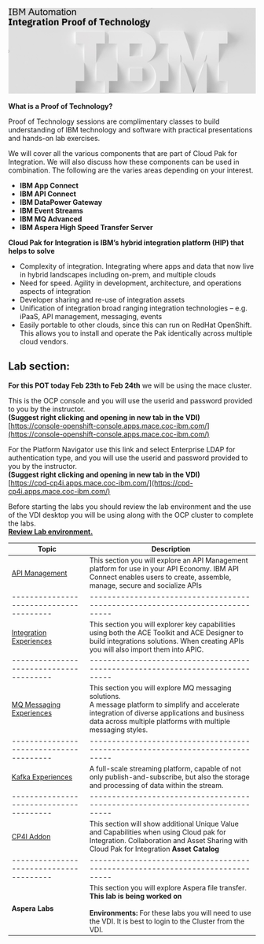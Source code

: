 [//]:![](images\image1a.png)

![](images\2022-06-10_21-53-04.jpg)

**What is a Proof of Technology?**

Proof of Technology sessions are complimentary classes to build
understanding of IBM technology and software with practical
presentations and hands-on lab exercises. 

We will cover all the various components that are part of Cloud Pak for Integration. We will also discuss how these components can be used in combination. The following are the varies areas depending on your interest.

*  **IBM App Connect**
*  **IBM API Connect**
*  **IBM DataPower Gateway**
*  **IBM Event Streams**
*  **IBM MQ Advanced**
*  **IBM Aspera High Speed Transfer Server**


**Cloud Pak for Integration is IBM’s hybrid integration platform (HIP) that helps to solve**
- Complexity of integration. Integrating where apps and data that now live in hybrid landscapes including on-prem, and multiple clouds
- Need for speed. Agility in development, architecture, and operations aspects of integration
- Developer sharing and re-use of integration assets
- Unification of integration broad ranging integration technologies – e.g. iPaaS, API management, messaging, events
- Easily portable to other clouds, since this can run on RedHat OpenShift. This allows you to install and operate the Pak identically across multiple cloud vendors.  

## Lab section:
**For this POT today Feb 23th to Feb 24th** we will be using the mace cluster. 

This is the OCP console and you will use the userid and password provided to you by the instructor. <br>**(Suggest right clicking and opening in new tab in the VDI)**<br>
[https://console-openshift-console.apps.mace.coc-ibm.com/](https://console-openshift-console.apps.mace.coc-ibm.com/)

For the Platform Navigator use this link and select Enterprise LDAP for authentication type, and you will use the userid and password provided to you by the instructor. <br>**(Suggest right clicking and opening in new tab in the VDI)**<br>
[https://cpd-cp4i.apps.mace.coc-ibm.com/](https://cpd-cp4i.apps.mace.coc-ibm.com/)

Before starting the labs you should review the lab environment and the use of the VDI desktop you will be using along with the OCP cluster to complete the labs.<br>
**[Review Lab environment.](Setup/VDI-overview/index.md)**


|  Topic                                | Description                                                                
|---------------------------------------|-----------------------------------------------------------------------------|
| [API Management](APIC-labs/ReadMe.md)          | This section you will explore an API Management platform for use in your API Economy. IBM API Connect enables users to create, assemble, manage, secure and socialize APIs  
|---------------------------------------|-----------------------------------------------------------------------------|   
| [Integration Experiences](Integration/index.md)         | This section you will explorer key capabilities using both the ACE Toolkit and ACE Designer to build integrations solutions.  When creating APIs you will also import them into APIC.
|---------------------------------------|-----------------------------------------------------------------------------|     
| [MQ Messaging Experiences](MQ/index.md)          | This section you will explore MQ messaging solutions. <BR> A message platform to simplify and accelerate integration of diverse applications and business data across multiple platforms with multiple messaging styles.  
|---------------------------------------|-----------------------------------------------------------------------------|     
| [Kafka Experiences](Kafka/index.md)          | A full-scale streaming platform, capable of not only publish-and-subscribe, but also the storage and processing of data within the stream.
|---------------------------------------|-----------------------------------------------------------------------------|
| [CP4I Addon](Add-on/index.md)         | This section will show additional Unique Value and Capabilities when using Cloud pak for Integration. Collaboration and Asset Sharing with Cloud Pak for Integration **Asset Catalog**
|---------------------------------------|-----------------------------------------------------------------------------|  
| **Aspera Labs**          | This section you will explore Aspera file transfer. <br> **This lab is being worked on** <br><br> **Environments:** For these labs you will need to use the VDI.  It is best to login to the Cluster from the VDI.  

<!--- <[ACE Toolkit Labs](ACE-toolkit-labs/index.md) > -->
<!--- <[Event Endpoint Labs](Event_EndPoint/index.md) > -->
<!--- <[Aspera Labs](Aspera/index.md) > -->